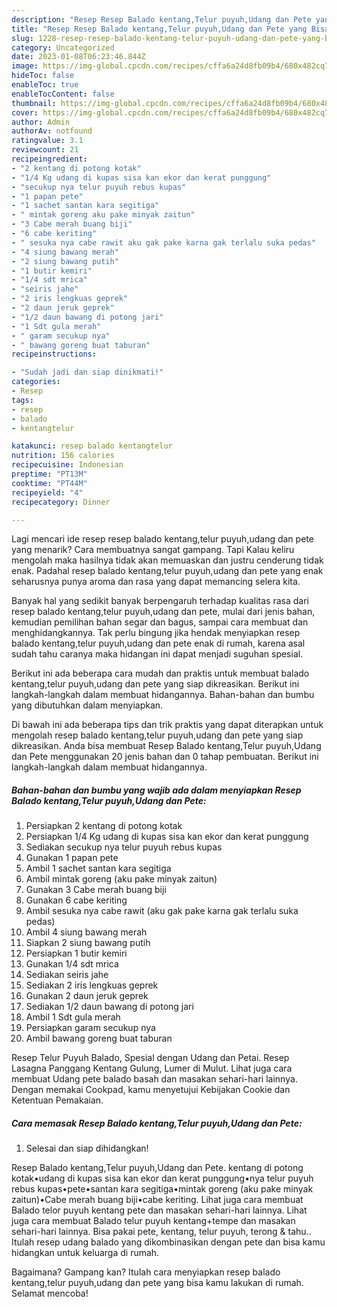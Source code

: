 ```yaml
---
description: "Resep Resep Balado kentang,Telur puyuh,Udang dan Pete yang Bisa Manjain Lidah, Buat Buka Puasa Bisa Manjain Lidah"
title: "Resep Resep Balado kentang,Telur puyuh,Udang dan Pete yang Bisa Manjain Lidah, Buat Buka Puasa Bisa Manjain Lidah"
slug: 1228-resep-resep-balado-kentang-telur-puyuh-udang-dan-pete-yang-bisa-manjain-lidah-buat-buka-puasa-bisa-manjain-lidah
category: Uncategorized
date: 2023-01-08T06:23:46.844Z
image: https://img-global.cpcdn.com/recipes/cffa6a24d8fb09b4/680x482cq70/resep-balado-kentangtelur-puyuhudang-dan-pete-foto-resep-utama.jpg
hideToc: false
enableToc: true
enableTocContent: false
thumbnail: https://img-global.cpcdn.com/recipes/cffa6a24d8fb09b4/680x482cq70/resep-balado-kentangtelur-puyuhudang-dan-pete-foto-resep-utama.jpg
cover: https://img-global.cpcdn.com/recipes/cffa6a24d8fb09b4/680x482cq70/resep-balado-kentangtelur-puyuhudang-dan-pete-foto-resep-utama.jpg
author: Admin
authorAv: notfound
ratingvalue: 3.1
reviewcount: 21
recipeingredient:
- "2 kentang di potong kotak"
- "1/4 Kg udang di kupas sisa kan ekor dan kerat punggung"
- "secukup nya telur puyuh rebus kupas"
- "1 papan pete"
- "1 sachet santan kara segitiga"
- " mintak goreng aku pake minyak zaitun"
- "3 Cabe merah buang biji"
- "6 cabe keriting"
- " sesuka nya cabe rawit aku gak pake karna gak terlalu suka pedas"
- "4 siung bawang merah"
- "2 siung bawang putih"
- "1 butir kemiri"
- "1/4 sdt mrica"
- "seiris jahe"
- "2 iris lengkuas geprek"
- "2 daun jeruk geprek"
- "1/2 daun bawang di potong jari"
- "1 Sdt gula merah"
- " garam secukup nya"
- " bawang goreng buat taburan"
recipeinstructions:

- "Sudah jadi dan siap dinikmati!"
categories:
- Resep
tags:
- resep
- balado
- kentangtelur

katakunci: resep balado kentangtelur 
nutrition: 156 calories
recipecuisine: Indonesian
preptime: "PT13M"
cooktime: "PT44M"
recipeyield: "4"
recipecategory: Dinner

---
```



Lagi mencari ide resep resep balado kentang,telur puyuh,udang dan pete yang menarik? Cara membuatnya sangat gampang. Tapi Kalau keliru mengolah maka hasilnya tidak akan memuaskan dan justru cenderung tidak enak. Padahal resep balado kentang,telur puyuh,udang dan pete yang enak seharusnya punya aroma dan rasa yang dapat memancing selera kita.


Banyak hal yang sedikit banyak berpengaruh terhadap kualitas rasa dari resep balado kentang,telur puyuh,udang dan pete, mulai dari jenis bahan, kemudian pemilihan bahan segar dan bagus, sampai cara membuat dan menghidangkannya. Tak perlu bingung jika hendak menyiapkan resep balado kentang,telur puyuh,udang dan pete enak di rumah, karena asal sudah tahu caranya maka hidangan ini dapat menjadi suguhan spesial.

Berikut ini ada beberapa cara mudah dan praktis untuk membuat balado kentang,telur puyuh,udang dan pete yang siap dikreasikan. Berikut ini langkah-langkah dalam membuat hidangannya. Bahan-bahan dan bumbu yang dibutuhkan dalam menyiapkan.


Di bawah ini ada beberapa tips dan trik praktis yang dapat diterapkan untuk mengolah resep balado kentang,telur puyuh,udang dan pete yang siap dikreasikan. Anda bisa membuat Resep Balado kentang,Telur puyuh,Udang dan Pete menggunakan 20 jenis bahan dan 0 tahap pembuatan. Berikut ini langkah-langkah dalam membuat hidangannya.

<!--inarticleads1-->

##### Bahan-bahan dan bumbu yang wajib ada dalam menyiapkan Resep Balado kentang,Telur puyuh,Udang dan Pete:

1. Persiapkan 2 kentang di potong kotak
1. Persiapkan 1/4 Kg udang di kupas sisa kan ekor dan kerat punggung
1. Sediakan secukup nya telur puyuh rebus kupas
1. Gunakan 1 papan pete
1. Ambil 1 sachet santan kara segitiga
1. Ambil  mintak goreng (aku pake minyak zaitun)
1. Gunakan 3 Cabe merah buang biji
1. Gunakan 6 cabe keriting
1. Ambil  sesuka nya cabe rawit (aku gak pake karna gak terlalu suka pedas)
1. Ambil 4 siung bawang merah
1. Siapkan 2 siung bawang putih
1. Persiapkan 1 butir kemiri
1. Gunakan 1/4 sdt mrica
1. Sediakan seiris jahe
1. Sediakan 2 iris lengkuas geprek
1. Gunakan 2 daun jeruk geprek
1. Sediakan 1/2 daun bawang di potong jari
1. Ambil 1 Sdt gula merah
1. Persiapkan  garam secukup nya
1. Ambil  bawang goreng buat taburan


Resep Telur Puyuh Balado, Spesial dengan Udang dan Petai. Resep Lasagna Panggang Kentang Gulung, Lumer di Mulut. Lihat juga cara membuat Udang pete balado basah dan masakan sehari-hari lainnya. Dengan memakai Cookpad, kamu menyetujui Kebijakan Cookie dan Ketentuan Pemakaian. 

<!--inarticleads2-->

##### Cara memasak Resep Balado kentang,Telur puyuh,Udang dan Pete:


1. Selesai dan siap dihidangkan!

Resep Balado kentang,Telur puyuh,Udang dan Pete. kentang di potong kotak•udang di kupas sisa kan ekor dan kerat punggung•nya telur puyuh rebus kupas•pete•santan kara segitiga•mintak goreng (aku pake minyak zaitun)•Cabe merah buang biji•cabe keriting. Lihat juga cara membuat Balado telor puyuh kentang pete dan masakan sehari-hari lainnya. Lihat juga cara membuat Balado telur puyuh kentang+tempe dan masakan sehari-hari lainnya. Bisa pakai pete, kentang, telur puyuh, terong &amp; tahu.. Itulah resep udang balado yang dikombinasikan dengan pete dan bisa kamu hidangkan untuk keluarga di rumah. 

Bagaimana? Gampang kan? Itulah cara menyiapkan resep balado kentang,telur puyuh,udang dan pete yang bisa kamu lakukan di rumah. Selamat mencoba!
